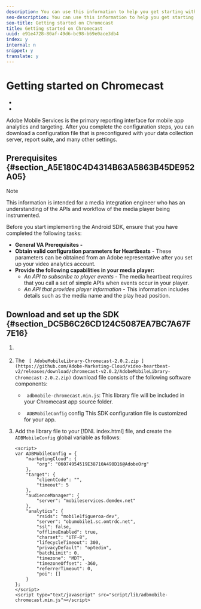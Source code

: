 ```yaml
---
description: You can use this information to help you get starting with the Chromecast SDK for Experience Cloud Solutions. This section assumes that you have configured a report suite through Adobe Mobile Services to collect app data.
seo-description: You can use this information to help you get starting with the Chromecast SDK for Experience Cloud Solutions. This section assumes that you have configured a report suite through Adobe Mobile Services to collect app data.
seo-title: Getting started on Chromecast
title: Getting started on Chromecast
uuid: e91e4728-80af-49d6-bc98-b69e0ace3db4
index: y
internal: n
snippet: y
translate: y
---
```


# Getting started on Chromecast


<a id="section_kkf_4d2_r2b"></a>


* [](#reference_A6D7AF2CDB704C7F9B8230B5DF8116DD/section_A5E180C4D4314B63A5863B45DE952A05)
* [](#reference_A6D7AF2CDB704C7F9B8230B5DF8116DD/section_DC5B6C26CD124C5087EA7BC7A67F7E16)




Adobe Mobile Services is the primary reporting interface for mobile app analytics and targeting. After you complete the configuration steps, you can download a configuration file that is preconfigured with your data collection server, report suite, and many other settings. 

## Prerequisites {#section_A5E180C4D4314B63A5863B45DE952A05}


>[!NOTE]
>
>This information is intended for a media integration engineer who has an understanding of the APIs and workflow of the media player being instrumented.



Before you start implementing the Android SDK, ensure that you have completed the following tasks: 

* **General VA Prerequisites -** [](../../video_get_started/c_vhl_prereqs.md)
* **Obtain valid configuration parameters for Heartbeats** - These parameters can be obtained from an Adobe representative after you set up your video analytics account.
* **Provide the following capabilities in your media player:** 
    * *An API to subscribe to player events* - The media heartbeat requires that you call a set of simple APIs when events occur in your player.
    * *An API that provides player information* - This information includes details such as the media name and the play head position.


## Download and set up the SDK {#section_DC5B6C26CD124C5087EA7BC7A67F7E16}


1. [](../../c_vhl_stand-implement/c_vhl_download-sdks.md)
1. The ` [ AdobeMobileLibrary-Chromecast-2.0.2.zip ](https://github.com/Adobe-Marketing-Cloud/video-heartbeat-v2/releases/download/chromecast-v2.0.2/AdobeMobileLibrary-Chromecast-2.0.2.zip)` download file consists of the following software components: 
    * ` adbmobile-chromecast.min.js`: This library file will be included in your Chromecast app source folder. 

    * ` ADBMobileConfig` config This SDK configuration file is customized for your app. 


1. Add the library file to your [!DNL  index.html] file, and create the ` ADBMobileConfig` global variable as follows: 
   ```
   <script> 
   var ADBMobileConfig = { 
       "marketingCloud": { 
           "org": "06074954519E38710A490D16@AdobeOrg" 
       }, 
       "target": { 
           "clientCode": "", 
           "timeout": 5 
       }, 
       "audienceManager": { 
           "server": "mobileservices.demdex.net" 
       }, 
       "analytics": { 
           "rsids": "mobile1figueroa-dev", 
           "server": "obumobile1.sc.omtrdc.net", 
           "ssl": false, 
           "offlineEnabled": true, 
           "charset": "UTF-8", 
           "lifecycleTimeout": 300, 
           "privacyDefault": "optedin", 
           "batchLimit": 0, 
           "timezone": "MDT", 
           "timezoneOffset": -360, 
           "referrerTimeout": 0, 
           "poi": [] 
       } 
   }; 
   </script> 
   <script type="text/javascript" src="script/lib/adbmobile-chromecast.min.js"></script> 
   
   ```



